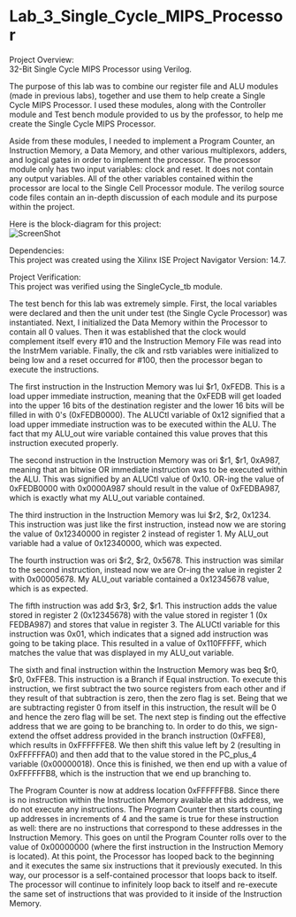 # Lab_3_Single_Cycle_MIPS_Processor
Project Overview:  
32-Bit Single Cycle MIPS Processor using Verilog.  
  
The purpose of this lab was to combine our register file and ALU modules (made in previous labs), together and use them to help create a Single Cycle MIPS Processor. I used these modules, along with the Controller module and Test bench module provided to us by the professor, to help me create the Single Cycle MIPS Processor.   
  
Aside from these modules, I needed to implement a Program Counter, an Instruction Memory, a Data Memory, and other various multiplexors, adders, and logical gates in order to implement the processor. The processor module only has two input variables: clock and reset. It does not contain any output variables. All of the other variables contained within the processor are local to the Single Cell Processor module. The verilog source code files contain an in-depth discussion of each module and its purpose within the project.
  
Here is the block-diagram for this project:      
![ScreenShot](https://cloud.githubusercontent.com/assets/14812721/24940286/0c93931e-1ef7-11e7-8c45-b3658d81031e.jpg)      

Dependencies:   
This project was created using the Xilinx ISE Project Navigator Version: 14.7.  
   
Project Verification:  
This project was verified using the SingleCycle_tb module.
  
The test bench for this lab was extremely simple. First, the local variables were declared and then the unit under test (the Single Cycle Processor) was instantiated. Next, I initialized the Data Memory within the Processor to contain all 0 values. Then it was established that the clock would complement itself every #10 and the Instruction Memory File was read into the InstrMem variable. Finally, the clk and rstb variables were initialized to being low and a reset occurred for #100, then the processor began to execute the instructions.   
  
The first instruction in the Instruction Memory was lui $r1, 0xFEDB. This is a load upper immediate instruction, meaning that the 0xFEDB will get loaded into the upper 16 bits of the destination register and the lower 16 bits will be filled in with 0's (0xFEDB0000). The ALUCtl variable of 0x12 signified that a load upper immediate instruction was to be executed within the ALU. The fact that my ALU_out wire variable contained this value proves that this instruction executed properly.   

The second instruction in the Instruction Memory was ori $r1, $r1, 0xA987, meaning that an bitwise OR immediate instruction was to be executed within the ALU. This was signified by an ALUCtl value of 0x10. OR-ing the value of 0xFEDB0000 with 0x0000A987 should result in the value of 0xFEDBA987, which is exactly what my ALU_out variable contained.   
  
The third instruction in the Instruction Memory was lui $r2, $r2, 0x1234. This instruction was just like the first instruction, instead now we are storing the value of 0x12340000 in register 2 instead of register 1. My ALU_out variable had a value of 0x12340000, which was expected.   
  
The fourth instruction was ori $r2, $r2, 0x5678. This instruction was similar to the second instruction, instead now we are Or-ing the value in register 2 with 0x00005678. My ALU_out variable contained a 0x12345678 value, which is as expected.   
  
The fifth instruction was add $r3, $r2, $r1. This instruction adds the value stored in register 2 (0x12345678) with the value stored in register 1 (0x FEDBA987) and stores that value in register 3. The ALUCtl variable for this instruction was 0x01, which indicates that a signed add instruction was going to be taking place. This resulted in a value of 0x110FFFFF, which matches the value that was displayed in my ALU_out variable.   
  
The sixth and final instruction within the Instruction Memory was beq $r0, $r0, 0xFFE8. This instruction is a Branch if Equal instruction. To execute this instruction, we first subtract the two source registers from each other and if they result of that subtraction is zero, then the zero flag is set. Being that we are subtracting register 0 from itself in this instruction, the result will be 0 and hence the zero flag will be set. The next step is finding out the effective address that we are going to be branching to. In order to do this, we sign-extend the offset address provided in the branch instruction (0xFFE8), which results in 0xFFFFFFE8. We then shift this value left by 2 (resulting in 0xFFFFFFA0) and then add that to the value stored in the PC_plus_4 variable (0x00000018). Once this is finished, we then end up with a value of 0xFFFFFFB8, which is the instruction that we end up branching to.   
  
The Program Counter is now at address location 0xFFFFFFB8. Since there is no instruction within the Instruction Memory available at this address, we do not execute any instructions. The Program Counter then starts counting up addresses in increments of 4 and the same is true for these instruction as well: there are no instructions that correspond to these addresses in the Instruction Memory. This goes on until the Program Counter rolls over to the value of 0x00000000 (where the first instruction in the Instruction Memory is located). At this point, the Processor has looped back to the beginning and it executes the same six instructions that it previously executed. In this way, our processor is a self-contained processor that loops back to itself. The processor will continue to infinitely loop back to itself and re-execute the same set of instructions that was provided to it inside of the Instruction Memory.
